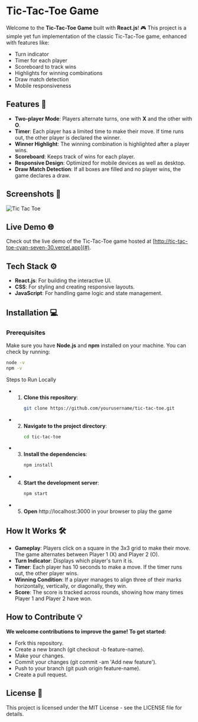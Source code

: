 # Tic-Tac-Toe Game

Welcome to the **Tic-Tac-Toe Game** built with **React.js**! 🎮 This project is a simple yet fun implementation of the classic Tic-Tac-Toe game, enhanced with features like:

- Turn indicator
- Timer for each player
- Scoreboard to track wins
- Highlights for winning combinations
- Draw match detection
- Mobile responsiveness

## Features 🚀

- **Two-player Mode**: Players alternate turns, one with **X** and the other with **O**.
- **Timer**: Each player has a limited time to make their move. If time runs out, the other player is declared the winner.
- **Winner Highlight**: The winning combination is highlighted after a player wins.
- **Scoreboard**: Keeps track of wins for each player.
- **Responsive Design**: Optimized for mobile devices as well as desktop.
- **Draw Match Detection**: If all boxes are filled and no player wins, the game declares a draw.

## Screenshots 📸

![Tic Tac Toe](./assets/tic-tac-toe-screenshot.png)

## Live Demo 🌐

Check out the live demo of the Tic-Tac-Toe game hosted at [http://tic-tac-toe-cyan-seven-30.vercel.app](#).

## Tech Stack ⚙️

- **React.js**: For building the interactive UI.
- **CSS**: For styling and creating responsive layouts.
- **JavaScript**: For handling game logic and state management.

## Installation 💻

### Prerequisites

Make sure you have **Node.js** and **npm** installed on your machine. You can check by running:
```bash
node -v
npm -v
```
Steps to Run Locally
- 1. **Clone this repository**:
     ```bash
     git clone https://github.com/yourusername/tic-tac-toe.git
- 2. **Navigate to the project directory**:
     ```bash
     cd tic-tac-toe
- 3. **Install the dependencies**:
     ```bash
     npm install
- 4. **Start the development server**:
     ```bash
     npm start
- 5. **Open** http://localhost:3000 in your browser to play the game

## How It Works 🛠️
- **Gameplay**: Players click on a square in the 3x3 grid to make their move. The game alternates between Player 1 (X) and Player 2 (O).
- **Turn Indicator**: Displays which player's turn it is.
- **Timer**: Each player has 10 seconds to make a move. If the timer runs out, the other player wins.
- **Winning Condition**: If a player manages to align three of their marks horizontally, vertically, or diagonally, they win.
- **Score**: The score is tracked across rounds, showing how many times Player 1 and Player 2 have won.

## How to Contribute 💡
**We welcome contributions to improve the game! To get started:**
- Fork this repository.
- Create a new branch (git checkout -b feature-name).
- Make your changes.
- Commit your changes (git commit -am 'Add new feature').
- Push to your branch (git push origin feature-name).
- Create a pull request.

## License 📝
This project is licensed under the MIT License - see the LICENSE file for details.

